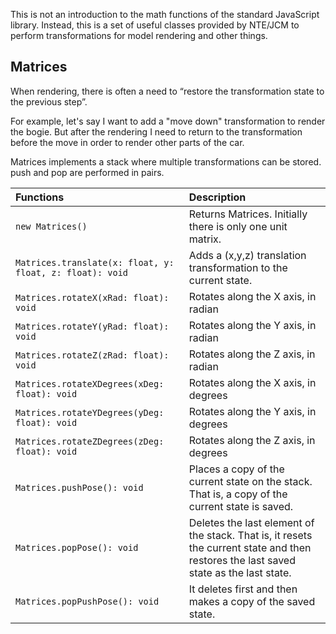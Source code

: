 
This is not an introduction to the math functions of the standard JavaScript library. Instead, this is a set of useful classes provided by NTE/JCM to perform transformations for model rendering and other things.

## Matrices
When rendering, there is often a need to “restore the transformation state to the previous step”.

For example, let's say I want to add a "move down" transformation to render the bogie. But after the rendering I need to return to the transformation before the move in order to render other parts of the car.

Matrices implements a stack where multiple transformations can be stored. push and pop are performed in pairs.

|Functions|Description|
|:--------|:----------|
|`new Matrices()`|Returns Matrices. Initially there is only one unit matrix.|
|`Matrices.translate(x: float, y: float, z: float): void`|Adds a (x,y,z) translation transformation to the current state.|
|`Matrices.rotateX(xRad: float): void`|Rotates along the X axis, in radian|
|`Matrices.rotateY(yRad: float): void`|Rotates along the Y axis, in radian|
|`Matrices.rotateZ(zRad: float): void`|Rotates along the Z axis, in radian|
|`Matrices.rotateXDegrees(xDeg: float): void`|Rotates along the X axis, in degrees|
|`Matrices.rotateYDegrees(yDeg: float): void`|Rotates along the Y axis, in degrees|
|`Matrices.rotateZDegrees(zDeg: float): void`|Rotates along the Z axis, in degrees|
|`Matrices.pushPose(): void`|Places a copy of the current state on the stack. That is, a copy of the current state is saved.|
|`Matrices.popPose(): void`|Deletes the last element of the stack. That is, it resets the current state and then restores the last saved state as the last state.|
|`Matrices.popPushPose(): void`|It deletes first and then makes a copy of the saved state.|